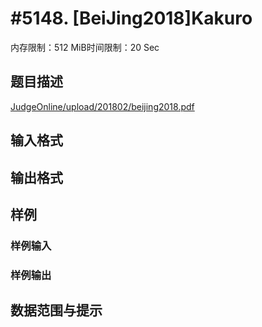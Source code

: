 # #5148. [BeiJing2018]Kakuro

内存限制：512 MiB时间限制：20 Sec

## 题目描述

[JudgeOnline/upload/201802/beijing2018.pdf](upload/201802/beijing2018.pdf)

## 输入格式

## 输出格式

## 样例

### 样例输入

### 样例输出

## 数据范围与提示
